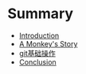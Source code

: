 # Summary

* [Introduction](README.md)
* [A Monkey's Story](a_monkeys_story.md)
* [git基础操作](basic_operation_md.md)
* [Conclusion](conclusion.md)

